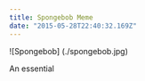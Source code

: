 ```yaml
---
title: Spongebob Meme
date: "2015-05-28T22:40:32.169Z"
---
```

![Spongebob] (./spongebob.jpg)

An essential 
